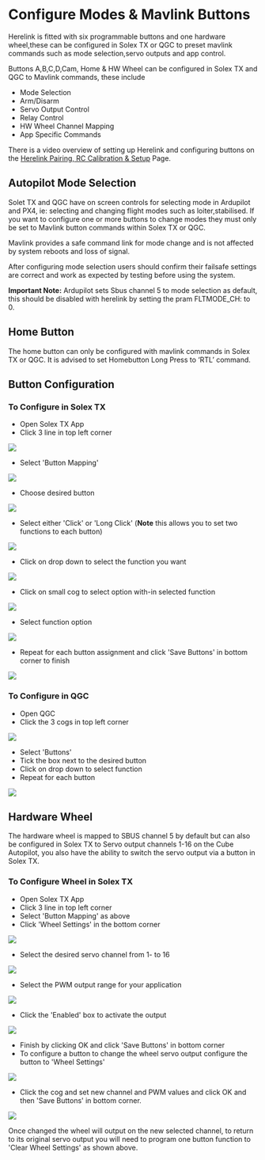 # Configure Modes & Mavlink Buttons

Herelink is fitted with six programmable buttons and one hardware wheel,these can be configured in Solex TX or QGC to preset mavlink commands such as mode selection,servo outputs and app control.

Buttons A,B,C,D,Cam, Home & HW Wheel can be configured in Solex TX and QGC to Mavlink commands, these include

* Mode Selection 
* Arm/Disarm 
* Servo Output Control 
* Relay Control 
* HW Wheel Channel Mapping
* App Specific Commands

There is a video overview of setting up Herelink and configuring buttons on the [Herelink Pairing, RC Calibration & Setup](one-time-setup.md) Page.

## Autopilot Mode Selection

Solet TX and QGC have on screen controls for selecting mode in Ardupilot and PX4, ie: selecting and changing flight modes such as loiter,stabilised. If you want to configure one or more buttons to change modes they must only be set to Mavlink button commands within Solex TX or QGC.

Mavlink provides a safe command link for mode change and is not affected by system reboots and loss of signal.

After configuring mode selection users should confirm their failsafe settings are correct and work as expected by testing before using the system.

**Important Note:** Ardupilot sets Sbus channel 5 to mode selection as default, this should be disabled with herelink by setting the pram FLTMODE\_CH: to 0.

## Home Button

The home button can only be configured with mavlink commands in Solex TX or QGC. It is advised to set Homebutton Long Press to ‘RTL’ command.

## Button Configuration

### **To Configure in Solex TX**

* Open Solex TX App 
* Click 3 line in top left corner

![](../../.gitbook/assets/button-mapping-0.jpg)

* Select 'Button Mapping' 

![](../../.gitbook/assets/button-mapping-1.jpg)

* Choose desired button

![](../../.gitbook/assets/button-mapping-2.jpg)

* Select either 'Click' or 'Long Click' \(**Note** this allows you to set two functions to each button\) 

![](../../.gitbook/assets/button-mapping-2.5.jpg)

* Click on drop down to select the function you want

![](../../.gitbook/assets/button-mapping-3.png)

* Click on small cog to select option with-in selected function  

![](../../.gitbook/assets/button-mapping-6.jpg)

* Select function option

![](../../.gitbook/assets/button-mapping-5.png)

* Repeat for each button assignment and click 'Save Buttons' in bottom corner to finish

![](../../.gitbook/assets/button-mapping-7.jpg)

### **To Configure in QGC**

* Open QGC
* Click the 3 cogs in top left corner

![](../../.gitbook/assets/qgc-button-1.jpg)

* Select 'Buttons' 
* Tick the box next to the desired button
* Click on drop down to select function
* Repeat for each button 

![](../../.gitbook/assets/screenshot-2020-03-16-at-22.35.57.png)

## Hardware Wheel

The hardware wheel is mapped to SBUS channel 5 by default but can also be configured in Solex TX to Servo output channels 1-16 on the Cube Autopilot, you also have the ability to switch the servo output via a button in Solex TX.

### **To Configure Wheel in Solex TX**

* Open Solex TX App 
* Click 3 line in top left corner
* Select 'Button Mapping' as above
* Click 'Wheel Settings' in the bottom corner

![](../../.gitbook/assets/wheel-1.jpg)

* Select the desired servo channel from 1- to 16

![](../../.gitbook/assets/wheel-2.jpg)

* Select the PWM output range for your application

![](../../.gitbook/assets/wheel-4.jpg)

* Click the 'Enabled' box to activate the output

![](../../.gitbook/assets/wheel-5.png)

* Finish by clicking OK and click 'Save Buttons' in bottom corner
* To configure a button to change the wheel servo output configure the button to 'Wheel Settings' 

![](../../.gitbook/assets/wheel-6.jpg)

* Click the cog and set new channel and PWM values and click OK and then 'Save Buttons' in bottom corner.  

![](../../.gitbook/assets/wheel-7.png)

Once changed the wheel will output on the new selected channel, to return to its original servo output you will need to program one button function to 'Clear Wheel Settings' as shown above.

